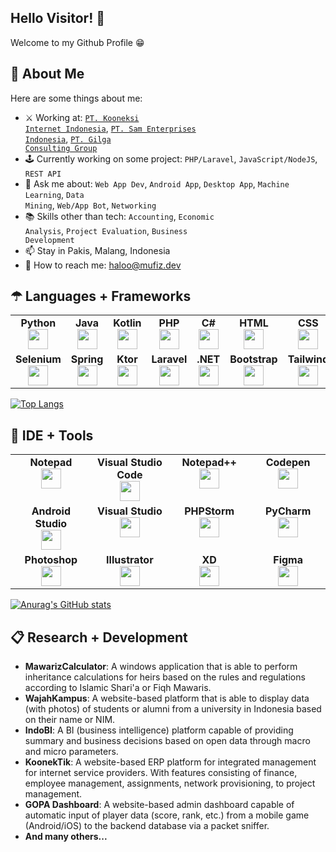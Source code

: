 <h2 dir="auto">Hello Visitor! 👋</h2>
Welcome to my Github Profile 😁

<h2 dir="auto">👦 About Me</h2>
Here are some things about me:

- ⚔ Working at: <a href="https://www.koonek.net"><code>PT. Kooneksi Internet Indonesia</code><a>, <a href="https://www.samenterprise.co.id"><code>PT. Sam Enterprises Indonesia</code><a>, <a href="https://www.gilga.co.id"><code>PT. Gilga Consulting Group</code><a>
- 🕹 Currently working on some project: <code>PHP/Laravel</code>, <code>JavaScript/NodeJS</code>, <code>REST API</code>
- 💬 Ask me about: <code>Web App Dev</code>, <code>Android App</code>, <code>Desktop App</code>, <code>Machine Learning</code>, <code>Data Mining</code>, <code>Web/App Bot</code>, <code>Networking</code>
- 📚 Skills other than tech: <code>Accounting</code>, <code>Economic Analysis</code>, <code>Project Evaluation</code>, <code>Business Development</code>
- 📫 Stay in Pakis, Malang, Indonesia
- 📩 How to reach me: haloo@mufiz.dev


<h2 dir="auto">☂ Languages + Frameworks</h2>
<table width="460px">
    <tbody>
        <tr valign="top">
            <td width="100px" align="center">
            <span><strong>Python</strong></span><br>
            <img height="32px" src="https://cdn.jsdelivr.net/gh/devicons/devicon/icons/python/python-original.svg">
            </td>
            <td width="100px" align="center">
            <span><strong>Java</strong></span><br>
            <img height="32" src="https://cdn.jsdelivr.net/gh/devicons/devicon/icons/java/java-original.svg">
            </td>
            <td width="100px" align="center">
            <span><strong>Kotlin</strong></span><br>
            <img height="32px" src="https://cdn.jsdelivr.net/gh/devicons/devicon/icons/kotlin/kotlin-original.svg">
            </td>
            <td width="100px" align="center">
            <span><strong>PHP</strong></span><br>
            <img height="32px" src="https://cdn.jsdelivr.net/gh/devicons/devicon/icons/php/php-plain.svg">
            </td>
            <td width="100px" align="center">
            <span><strong>C#</strong></span><br>
            <img height="32px" src="https://cdn.jsdelivr.net/gh/devicons/devicon/icons/csharp/csharp-original.svg">
            </td>
            <td width="100px" align="center">
            <span><strong>HTML</strong></span><br>
            <img height="32" src="https://cdn.jsdelivr.net/gh/devicons/devicon/icons/html5/html5-original.svg">
            </td>
            <td width="100px" align="center">
            <span><strong>CSS</strong></span><br>
            <img height="32px" src="https://cdn.jsdelivr.net/gh/devicons/devicon/icons/css3/css3-original.svg">
            </td>
            <td width="100px" align="center">
            <span><strong>JavaScript</strong></span><br>
            <img height="32px" src="https://cdn.jsdelivr.net/gh/devicons/devicon/icons/javascript/javascript-original.svg">
            </td>
            <td width="100px" align="center">
            <span><strong>Bash</strong></span><br>
            <img height="32px" src="https://cdn.jsdelivr.net/gh/devicons/devicon/icons/bash/bash-original.svg">
            </td>
        </tr> 
        <tr valign="top">
            <td width="100px" align="center">
            <span><strong>Selenium</strong></span><br>
            <img height="32px" src="https://camo.githubusercontent.com/74ed64243ba05754329bc527cd4240ebd1c087a1/68747470733a2f2f73656c656e69756d2e6465762f696d616765732f73656c656e69756d5f6c6f676f5f7371756172655f677265656e2e706e67">
            </td>
            <td width="100px" align="center">
            <span><strong>Spring</strong></span><br>
            <img height="32px" src="https://cdn.jsdelivr.net/gh/devicons/devicon/icons/spring/spring-original.svg">
            </td>
            <td width="100px" align="center">
            <span><strong>Ktor</strong></span><br>
            <img height="32px" src="https://ktor.io/docs/images/ktor_logo.svg">
            </td>
            <td width="100px" align="center">
            <span><strong>Laravel</strong></span><br>
            <img height="32px" src="https://cdn.jsdelivr.net/gh/devicons/devicon/icons/laravel/laravel-plain.svg">
            </td>
            <td width="100px" align="center">
            <span><strong>.NET</strong></span><br>
            <img height="32px" src="https://cdn.jsdelivr.net/gh/devicons/devicon/icons/dot-net/dot-net-original.svg">
            </td>
            <td width="100px" align="center">
            <span><strong>Bootstrap</strong></span><br>
            <img height="32px" src="https://cdn.jsdelivr.net/gh/devicons/devicon/icons/bootstrap/bootstrap-original.svg">
            </td>
            <td width="100px" align="center">
            <span><strong>Tailwind</strong></span><br>
            <img height="32px" src="https://cdn.jsdelivr.net/gh/devicons/devicon/icons/tailwindcss/tailwindcss-plain.svg">
            </td>
            <td width="100px" align="center">
            <span><strong>NodeJS</strong></span><br>
            <img height="32px" src="https://cdn.jsdelivr.net/gh/devicons/devicon/icons/nodejs/nodejs-original.svg">
            </td>
            <td width="100px" align="center">
            <span><strong>RouterOS</strong></span><br>
            <img height="32px" src="https://cdn.kibrispdr.org/data/723/mikrotik-logo-png-25.jpg">
            </td>
        </tr> 
    </tbody>
</table>

[![Top Langs](https://github-readme-stats.vercel.app/api/top-langs/?username=mufizmq&layout=compact)](https://github.com/anuraghazra/github-readme-stats)
    

<h2 dir="auto">🔬 IDE + Tools</h2>
<table width="460px">
    <tbody>
        <tr valign="top">
            <td width="250px" align="center">
            <span><strong>Notepad</strong></span><br>
            <img height="32px" src="https://upload.wikimedia.org/wikipedia/en/2/2a/Notepad.png">
            </td>
            <td width="250px" align="center">
            <span><strong>Visual Studio Code</strong></span><br>
            <img height="32" src="https://upload.wikimedia.org/wikipedia/commons/9/9a/Visual_Studio_Code_1.35_icon.svg">
            </td>
            <td width="250px" align="center">
            <span><strong>Notepad++</strong></span><br>
            <img height="32px" src="https://upload.wikimedia.org/wikipedia/commons/0/0f/Notepad%2B%2B_Logo.png">
            </td>
            <td width="250px" align="center">
            <span><strong>Codepen</strong></span><br>
            <img height="32px" src="https://cpwebassets.codepen.io/assets/favicon/logo-pin-8f3771b1072e3c38bd662872f6b673a722f4b3ca2421637d5596661b4e2132cc.svg">
            </td>
        </tr>
        <tr valign="top">
            <td width="250px" align="center">
            <span><strong>Android Studio</strong></span><br>
            <img height="32px" src="https://upload.wikimedia.org/wikipedia/commons/9/95/Android_Studio_Icon_3.6.svg">
            </td>
            <td width="250px" align="center">
            <span><strong>Visual Studio</strong></span><br>
            <img height="32" src="https://upload.wikimedia.org/wikipedia/commons/5/59/Visual_Studio_Icon_2019.svg">
            </td>
            <td width="250px" align="center">
            <span><strong>PHPStorm</strong></span><br>
            <img height="32px" src="https://upload.wikimedia.org/wikipedia/commons/c/c9/PhpStorm_Icon.svg">
            </td>
            <td width="250px" align="center">
            <span><strong>PyCharm</strong></span><br>
            <img height="32px" src="https://upload.wikimedia.org/wikipedia/commons/1/1d/PyCharm_Icon.svg">
            </td>
        </tr>
        <tr valign="top">
            <td width="250px" align="center">
            <span><strong>Photoshop</strong></span><br>
            <img height="32px" src="https://upload.wikimedia.org/wikipedia/commons/a/af/Adobe_Photoshop_CC_icon.svg">
            </td>
            <td width="250px" align="center">
            <span><strong>Illustrator</strong></span><br>
            <img height="32" src="https://upload.wikimedia.org/wikipedia/commons/f/fb/Adobe_Illustrator_CC_icon.svg">
            </td>
            <td width="250px" align="center">
            <span><strong>XD</strong></span><br>
            <img height="32px" src="https://upload.wikimedia.org/wikipedia/commons/c/c2/Adobe_XD_CC_icon.svg">
            </td>
            <td width="250px" align="center">
            <span><strong>Figma</strong></span><br>
            <img height="32px" src="https://upload.wikimedia.org/wikipedia/commons/3/33/Figma-logo.svg">
            </td>
        </tr>
    </tbody>
</table>

[![Anurag's GitHub stats](https://github-readme-stats.vercel.app/api?username=mufizmq)](https://github.com/anuraghazra/github-readme-stats)

<h2 dir="auto">📋 Research + Development</h2>
 <ul dir="auto">
    <li><b>MawarizCalculator</b>: A windows application that is able to perform inheritance calculations for heirs based on the rules and regulations according to Islamic Shari'a or Fiqh Mawaris.
    </li>
    <li><b>WajahKampus</b>: A website-based platform that is able to display data (with photos) of students or alumni from a university in Indonesia based on their name or NIM.
    </li>
    <li><b>IndoBI</b>: A BI (business intelligence) platform capable of providing summary and business decisions based on open data through macro and micro parameters.
    </li>
    <li><b>KoonekTik</b>: A website-based ERP platform for integrated management for internet service providers. With features consisting of finance, employee management, assignments, network provisioning, to project management.
    </li>
    <li><b>GOPA Dashboard</b>: A website-based admin dashboard capable of automatic input of player data (score, rank, etc.) from a mobile game (Android/iOS) to the backend database via a packet sniffer.
    </li>
    <li><b>And many others...</b>
    </li>
</ul>
